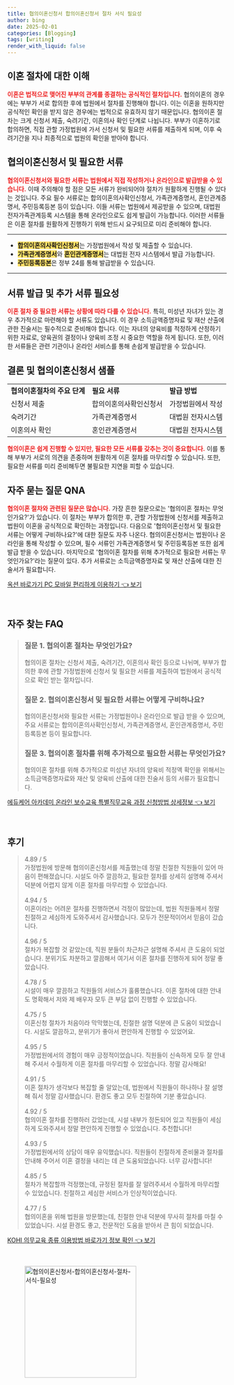 ```yaml
---
title: 협의이혼신청서 합의이혼신청서 절차 서식 필요성
author: bing
date: 2025-02-01
categories: [Blogging]
tags: [writing]
render_with_liquid: false
---
```



<h2 id='이혼 절차에 대한 이해'>이혼 절차에 대한 이해</h2>

<p><b><span style="color: #ee2323;">이혼은 법적으로 맺어진 부부의 관계를 종결하는 공식적인 절차입니다.</span></b> 협의이혼의 경우에는 부부가 서로 합의한 후에 법원에서 절차를 진행해야 합니다. 이는 이혼을 원하지만 공식적인 확인을 받지 않은 경우에는 법적으로 유효하지 않기 때문입니다. 협의이혼 절차는 크게 신청서 제출, 숙려기간, 이혼의사 확인 단계로 나뉩니다. 부부가 이혼하기로 합의하면, 직접 관할 가정법원에 가서 신청서 및 필요한 서류를 제출하게 되며, 이후 숙려기간을 지나 최종적으로 법원의 확인을 받아야 합니다.</p>

<h2 id='협의이혼신청서 및 필요한 서류'>협의이혼신청서 및 필요한 서류</h2>

<p><b><span style="color: #ee2323;">협의이혼신청서와 필요한 서류는 법원에서 직접 작성하거나 온라인으로 발급받을 수 있습니다.</span></b> 이때 주의해야 할 점은 모든 서류가 완비되어야 절차가 원활하게 진행될 수 있다는 것입니다. 주요 필수 서류로는 합의이혼의사확인신청서, 가족관계증명서, 혼인관계증명서, 주민등록등본 등이 있습니다. 이들 서류는 법원에서 제공받을 수 있으며, 대법원 전자가족관계등록 시스템을 통해 온라인으로도 쉽게 발급이 가능합니다. 이러한 서류들은 이혼 절차를 원활하게 진행하기 위해 반드시 요구되므로 미리 준비해야 합니다.</p>

<hr />

<ul>
    <li><b><span style="background-color: #ffe066;">합의이혼의사확인신청서</span></b>는 가정법원에서 작성 및 제출할 수 있습니다.</li>
    <li><b><span style="background-color: #ffe066;">가족관계증명서</span></b>와 <b><span style="background-color: #ffe066;">혼인관계증명서</span></b>는 대법원 전자 시스템에서 발급 가능합니다.</li>
    <li><b><span style="background-color: #ffe066;">주민등록등본</span></b>은 정부 24를 통해 발급받을 수 있습니다.</li>
</ul>

<hr />

<h2 id='서류 발급 및 추가 서류 필요성'>서류 발급 및 추가 서류 필요성</h2>

<p><b><span style="color: #ee2323;">이혼 절차 중 필요한 서류는 상황에 따라 다를 수 있습니다.</span></b> 특히, 미성년 자녀가 있는 경우 추가적으로 마련해야 할 서류도 있습니다. 이 경우 소득금액증명자료 및 재산 산출에 관한 진술서는 필수적으로 준비해야 합니다. 이는 자녀의 양육비를 적정하게 산정하기 위한 자료로, 양육권의 결정이나 양육비 조정 시 중요한 역할을 하게 됩니다. 또한, 이러한 서류들은 관련 기관이나 온라인 서비스를 통해 손쉽게 발급받을 수 있습니다.</p>

<h2 id='결론 및 협의이혼신청서 샘플'>결론 및 협의이혼신청서 샘플</h2>

<table>
    <tr>
        <td><b>협의이혼절차의 주요 단계</b></td>
        <td><b>필요 서류</b></td>
        <td><b>발급 방법</b></td>
    </tr>
    <tr>
        <td>신청서 제출</td>
        <td>합의이혼의사확인신청서</td>
        <td>가정법원에서 작성</td>
    </tr>
    <tr>
        <td>숙려기간</td>
        <td>가족관계증명서</td>
        <td>대법원 전자시스템</td>
    </tr>
    <tr>
        <td>이혼의사 확인</td>
        <td>혼인관계증명서</td>
        <td>대법원 전자시스템</td>
    </tr>
</table>

<p><b><span style="color: #ee2323;">협의이혼은 쉽게 진행할 수 있지만, 필요한 모든 서류를 갖추는 것이 중요합니다.</span></b> 이를 통해 부부가 서로의 의견을 존중하며 원활하게 이혼 절차를 마무리할 수 있습니다. 또한, 필요한 서류를 미리 준비해두면 불필요한 지연을 피할 수 있습니다.</p>

<h2 id='자주 묻는 질문 QNA'>자주 묻는 질문 QNA</h2>

<p><b><span style="color: #ee2323;">협의이혼 절차와 관련된 질문은 많습니다.</span></b> 가장 흔한 질문으로는 '협의이혼 절차는 무엇인가요?'가 있습니다. 이 절차는 부부가 합의한 후, 관할 가정법원에 신청서를 제출하고 법원이 이혼을 공식적으로 확인하는 과정입니다. 다음으로 '협의이혼신청서 및 필요한 서류는 어떻게 구비하나요?'에 대한 질문도 자주 나온다. 협의이혼신청서는 법원이나 온라인을 통해 작성할 수 있으며, 필수 서류인 가족관계증명서 및 주민등록등본 또한 쉽게 발급 받을 수 있습니다. 마지막으로 '협의이혼 절차를 위해 추가적으로 필요한 서류는 무엇인가요?'라는 질문이 있다. 추가 서류로는 소득금액증명자료 및 재산 산출에 대한 진술서가 필요합니다.</p>


<p><a class="click-button" title="옥션 바로가기 PC 모바일 편리하게 이용하기" href="https://purplelist.github.io/posts/%EC%98%A5%EC%85%98-%EB%B0%94%EB%A1%9C%EA%B0%80%EA%B8%B0-PC-%EB%AA%A8%EB%B0%94%EC%9D%BC-%ED%8E%B8%EB%A6%AC%ED%95%98%EA%B2%8C-%EC%9D%B4%EC%9A%A9%ED%95%98%EA%B8%B0/" rel="dofollow">옥션 바로가기 PC 모바일 편리하게 이용하기 👈 보기</a></p><br>
<h2 id='자주_찾는_FAQ'>자주 찾는 FAQ</h2>
<div itemscope="" itemtype="https://schema.org/FAQPage"> 
<blockquote> 
<div itemscope="" itemprop="mainEntity" itemtype="https://schema.org/Question"> 
<h3 itemprop="name">질문 1. 협의이혼 절차는 무엇인가요?</h3> 
<div itemscope="" itemprop="acceptedAnswer" itemtype="https://schema.org/Answer"> 
<span itemprop="text"> 
<p>협의이혼 절차는 신청서 제출, 숙려기간, 이혼의사 확인 등으로 나뉘며, 부부가 합의한 후에 관할 가정법원에 신청서 및 필요한 서류를 제출하여 법원에서 공식적으로 확인 받는 절차입니다.</p> 
</span> 
</div> 
</div> 

<div itemscope="" itemprop="mainEntity" itemtype="https://schema.org/Question"> 
<h3 itemprop="name">질문 2. 협의이혼신청서 및 필요한 서류는 어떻게 구비하나요?</h3> 
<div itemscope="" itemprop="acceptedAnswer" itemtype="https://schema.org/Answer"> 
<span itemprop="text"> 
<p>협의이혼신청서와 필요한 서류는 가정법원이나 온라인으로 발급 받을 수 있으며, 주요 서류로는 합의이혼의사확인신청서, 가족관계증명서, 혼인관계증명서, 주민등록등본 등이 필요합니다.</p> 
</span> 
</div> 
</div> 

<div itemscope="" itemprop="mainEntity" itemtype="https://schema.org/Question"> 
<h3 itemprop="name">질문 3. 협의이혼 절차를 위해 추가적으로 필요한 서류는 무엇인가요?</h3> 
<div itemscope="" itemprop="acceptedAnswer" itemtype="https://schema.org/Answer"> 
<span itemprop="text"> 
<p>협의이혼 절차를 위해 추가적으로 미성년 자녀의 양육비 적정액 확인을 위해서는 소득금액증명자료와 재산 및 양육비 산출에 대한 진술서 등의 서류가 필요합니다.</p> 
</span> 
</div> 
</div> 

</blockquote> 
</div>
<p><a class="click-button" title="에듀케어 아카데미 온라인 보수교육 특별직무교육 과정 신청방법 상세정보" href="https://purplelist.github.io/posts/%EC%97%90%EB%93%80%EC%BC%80%EC%96%B4-%EC%95%84%EC%B9%B4%EB%8D%B0%EB%AF%B8-%EC%98%A8%EB%9D%BC%EC%9D%B8-%EB%B3%B4%EC%88%98%EA%B5%90%EC%9C%A1-%ED%8A%B9%EB%B3%84%EC%A7%81%EB%AC%B4%EA%B5%90%EC%9C%A1-%EA%B3%BC%EC%A0%95-%EC%8B%A0%EC%B2%AD%EB%B0%A9%EB%B2%95-%EC%83%81%EC%84%B8%EC%A0%95%EB%B3%B4/" rel="dofollow">에듀케어 아카데미 온라인 보수교육 특별직무교육 과정 신청방법 상세정보 👈 보기</a></p><br>
<h2 id='후기'>후기</h2>
<div itemscope itemtype="https://schema.org/Product">
  <blockquote>
  <div itemprop="review" itemscope itemtype="https://schema.org/Review">
      <div itemprop="reviewRating" itemscope itemtype="https://schema.org/Rating"> <span itemprop="ratingValue">4.89</span> / <span itemprop="bestRating">5</span> </div>
      <span itemprop="reviewBody">가정법원에 방문해 협의이혼신청서를 제출했는데 정말 친절한 직원들이 있어 마음이 편해졌습니다. 시설도 아주 깔끔하고, 필요한 절차를 상세히 설명해 주셔서 덕분에 어렵지 않게 이혼 절차를 마무리할 수 있었습니다.</span>
  </div>
  <br>
  <div itemprop="review" itemscope itemtype="https://schema.org/Review">
      <div itemprop="reviewRating" itemscope itemtype="https://schema.org/Rating"> <span itemprop="ratingValue">4.94</span> / <span itemprop="bestRating">5</span> </div>
      <span itemprop="reviewBody">이혼이라는 어려운 절차를 진행하면서 걱정이 많았는데, 법원 직원들께서 정말 친절하고 세심하게 도와주셔서 감사했습니다. 모두가 전문적이어서 믿음이 갔습니다.</span>
  </div>
  <br>
  <div itemprop="review" itemscope itemtype="https://schema.org/Review">
      <div itemprop="reviewRating" itemscope itemtype="https://schema.org/Rating"> <span itemprop="ratingValue">4.96</span> / <span itemprop="bestRating">5</span> </div>
      <span itemprop="reviewBody">절차가 복잡할 것 같았는데, 직원 분들이 차근차근 설명해 주셔서 큰 도움이 되었습니다. 분위기도 차분하고 깔끔해서 여기서 이혼 절차를 진행하게 되어 정말 좋았습니다.</span>
  </div>
  <br>
  <div itemprop="review" itemscope itemtype="https://schema.org/Review">
      <div itemprop="reviewRating" itemscope itemtype="https://schema.org/Rating"> <span itemprop="ratingValue">4.78</span> / <span itemprop="bestRating">5</span> </div>
      <span itemprop="reviewBody">시설이 매우 깔끔하고 직원들의 서비스가 훌륭했습니다. 이혼 절차에 대한 안내도 명확해서 저와 제 배우자 모두 큰 부담 없이 진행할 수 있었습니다.</span>
  </div>
  <br>
  <div itemprop="review" itemscope itemtype="https://schema.org/Review">
      <div itemprop="reviewRating" itemscope itemtype="https://schema.org/Rating"> <span itemprop="ratingValue">4.75</span> / <span itemprop="bestRating">5</span> </div>
      <span itemprop="reviewBody">이혼신청 절차가 처음이라 막막했는데, 친절한 설명 덕분에 큰 도움이 되었습니다. 시설도 깔끔하고, 분위기가 좋아서 편안하게 진행할 수 있었어요.</span>
  </div>
  <br>
  <div itemprop="review" itemscope itemtype="https://schema.org/Review">
      <div itemprop="reviewRating" itemscope itemtype="https://schema.org/Rating"> <span itemprop="ratingValue">4.95</span> / <span itemprop="bestRating">5</span> </div>
      <span itemprop="reviewBody">가정법원에서의 경험이 매우 긍정적이었습니다. 직원들이 신속하게 모두 잘 안내해 주셔서 수월하게 이혼 절차를 마무리할 수 있었습니다. 정말 감사해요!</span>
  </div>
  <br>
  <div itemprop="review" itemscope itemtype="https://schema.org/Review">
      <div itemprop="reviewRating" itemscope itemtype="https://schema.org/Rating"> <span itemprop="ratingValue">4.91</span> / <span itemprop="bestRating">5</span> </div>
      <span itemprop="reviewBody">이혼 절차가 생각보다 복잡할 줄 알았는데, 법원에서 직원들이 하나하나 잘 설명해 줘서 정말 감사했습니다. 환경도 좋고 모두 친절하여 기분 좋았습니다.</span>
  </div>
  <br>
  <div itemprop="review" itemscope itemtype="https://schema.org/Review">
      <div itemprop="reviewRating" itemscope itemtype="https://schema.org/Rating"> <span itemprop="ratingValue">4.92</span> / <span itemprop="bestRating">5</span> </div>
      <span itemprop="reviewBody">협의이혼 절차를 진행하러 갔었는데, 시설 내부가 정돈되어 있고 직원들이 세심하게 도와주셔서 정말 편안하게 진행할 수 있었습니다. 추천합니다!</span>
  </div>
  <br>
  <div itemprop="review" itemscope itemtype="https://schema.org/Review">
      <div itemprop="reviewRating" itemscope itemtype="https://schema.org/Rating"> <span itemprop="ratingValue">4.93</span> / <span itemprop="bestRating">5</span> </div>
      <span itemprop="reviewBody">가정법원에서의 상담이 매우 유익했습니다. 직원들이 친절하게 준비물과 절차를 안내해 주어서 이혼 결정을 내리는 데 큰 도움되었습니다. 너무 감사합니다!</span>
  </div>
  <br>
  <div itemprop="review" itemscope itemtype="https://schema.org/Review">
      <div itemprop="reviewRating" itemscope itemtype="https://schema.org/Rating"> <span itemprop="ratingValue">4.85</span> / <span itemprop="bestRating">5</span> </div>
      <span itemprop="reviewBody">절차가 복잡할까 걱정했는데, 규정된 절차를 잘 알려주셔서 수월하게 마무리할 수 있었습니다. 친절하고 세심한 서비스가 인상적이었습니다.</span>
  </div>
  <br>
  <div itemprop="review" itemscope itemtype="https://schema.org/Review">
      <div itemprop="reviewRating" itemscope itemtype="https://schema.org/Rating"> <span itemprop="ratingValue">4.77</span> / <span itemprop="bestRating">5</span> </div>
      <span itemprop="reviewBody">협의이혼을 위해 법원을 방문했는데, 친절한 안내 덕분에 무사히 절차를 마칠 수 있었습니다. 시설 환경도 좋고, 전문적인 도움을 받아서 큰 힘이 되었습니다.</span>
  </div>
  </blockquote>
</div>
<p><a class="click-button" title="KOHI 의무교육 종류 이용방법 바로가기 정보 확인" href="https://purplelist.github.io/posts/KOHI-%EC%9D%98%EB%AC%B4%EA%B5%90%EC%9C%A1-%EC%A2%85%EB%A5%98-%EC%9D%B4%EC%9A%A9%EB%B0%A9%EB%B2%95-%EB%B0%94%EB%A1%9C%EA%B0%80%EA%B8%B0-%EC%A0%95%EB%B3%B4-%ED%99%95%EC%9D%B8/" rel="dofollow">KOHI 의무교육 종류 이용방법 바로가기 정보 확인 👈 보기</a></p><br>
<figure class="image"><img src="https://purplelist.github.io/assets/img/thumbnail/협의이혼신청서-합의이혼신청서-절차-서식-필요성.webp" alt="협의이혼신청서-합의이혼신청서-절차-서식-필요성" width="256" height="256"></figure>